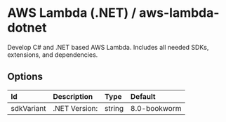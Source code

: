 # AWS Lambda (.NET) / aws-lambda-dotnet

Develop C# and .NET based AWS Lambda. Includes all needed SDKs, extensions, and dependencies.

## Options

| Id | Description | Type | Default |
| :-- | :-- | :-- | :-- |
| sdkVariant | .NET Version: | string | 8.0-bookworm |